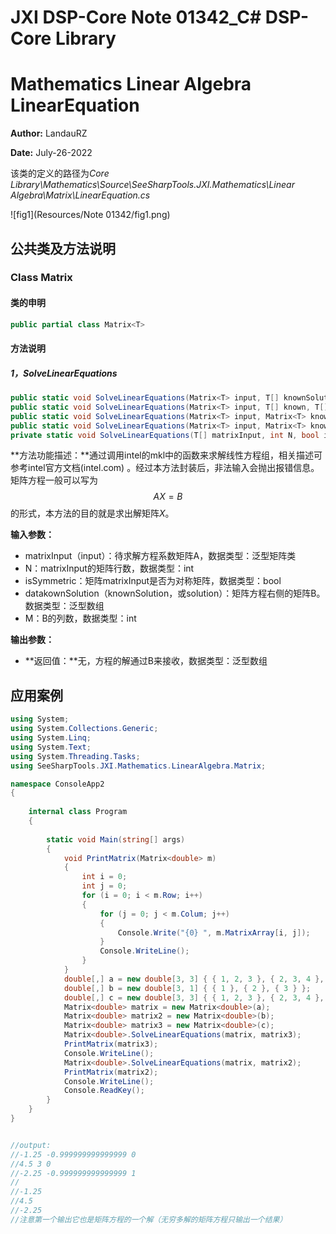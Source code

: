 # JXI DSP-Core Note 01342_C# DSP-Core Library 

# Mathematics Linear Algebra LinearEquation

**Author:** LandauRZ

**Date:** July-26-2022



该类的定义的路径为*Core Library\Mathematics\Source\SeeSharpTools.JXI.Mathematics\Linear Algebra\Matrix\LinearEquation.cs*

![fig1](Resources/Note 01342/fig1.png)



## 公共类及方法说明

### Class Matrix

#### 类的申明

```c#
public partial class Matrix<T>
```

#### 方法说明

##### **1，SolveLinearEquations**

```c#
public static void SolveLinearEquations(Matrix<T> input, T[] knownSolution)
public static void SolveLinearEquations(Matrix<T> input, T[] known, T[] solution)
public static void SolveLinearEquations(Matrix<T> input, Matrix<T> knownSolution)
public static void SolveLinearEquations(Matrix<T> input, Matrix<T> known, Matrix<T> solution)
private static void SolveLinearEquations(T[] matrixInput, int N, bool isSymmetric, T[] dataKnownSolution, int M)
```

**方法功能描述：**通过调用intel的mkl中的函数来求解线性方程组，相关描述可参考intel官方文档(intel.com) 。经过本方法封装后，非法输入会抛出报错信息。矩阵方程一般可以写为
$$
AX=B
$$
的形式，本方法的目的就是求出解矩阵$X$。



**输入参数：**

* matrixInput（input）：待求解方程系数矩阵A，数据类型：泛型矩阵类
* N：matrixInput的矩阵行数，数据类型：int
* isSymmetric：矩阵matrixInput是否为对称矩阵，数据类型：bool
* datakownSolution（knownSolution，或solution）：矩阵方程右侧的矩阵B。数据类型：泛型数组
* M：B的列数，数据类型：int

**输出参数：**

* **返回值：**无，方程的解通过B来接收，数据类型：泛型数组

## **应用案例**

```C#
using System;
using System.Collections.Generic;
using System.Linq;
using System.Text;
using System.Threading.Tasks;
using SeeSharpTools.JXI.Mathematics.LinearAlgebra.Matrix;

namespace ConsoleApp2
{
    
    internal class Program
    {
        
        static void Main(string[] args)
        {
            void PrintMatrix(Matrix<double> m)
            {
                int i = 0;
                int j = 0;
                for (i = 0; i < m.Row; i++)
                {
                    for (j = 0; j < m.Colum; j++)
                    {
                        Console.Write("{0} ", m.MatrixArray[i, j]);
                    }
                    Console.WriteLine();
                }
            }
            double[,] a = new double[3, 3] { { 1, 2, 3 }, { 2, 3, 4 }, { 3, 4, 5 } };
            double[,] b = new double[3, 1] { { 1 }, { 2 }, { 3 } };
            double[,] c = new double[3, 3] { { 1, 2, 3 }, { 2, 3, 4 }, { 3, 4, 5 } };
            Matrix<double> matrix = new Matrix<double>(a);
            Matrix<double> matrix2 = new Matrix<double>(b);
            Matrix<double> matrix3 = new Matrix<double>(c);
            Matrix<double>.SolveLinearEquations(matrix, matrix3);
            PrintMatrix(matrix3);
            Console.WriteLine();
            Matrix<double>.SolveLinearEquations(matrix, matrix2);
            PrintMatrix(matrix2);
            Console.WriteLine();
            Console.ReadKey();
        }
    }
}


//output:
//-1.25 -0.999999999999999 0
//4.5 3 0
//-2.25 -0.999999999999999 1
//
//-1.25
//4.5
//-2.25
//注意第一个输出它也是矩阵方程的一个解（无穷多解的矩阵方程只输出一个结果）
```



